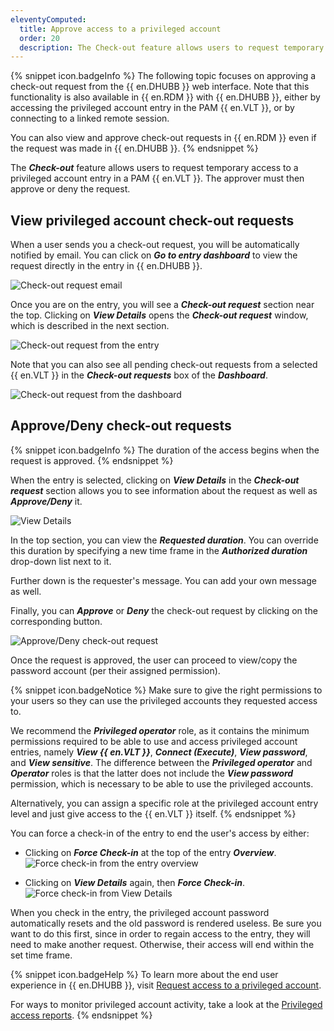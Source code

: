 ```yaml
---
eleventyComputed:
  title: Approve access to a privileged account
  order: 20
  description: The Check-out feature allows users to request temporary access to a privileged account entry in a PAM {{ en.VLT }}. The approver must then approve or deny the request.
---
```

{% snippet icon.badgeInfo %}
The following topic focuses on approving a check-out request from the {{ en.DHUBB }} web interface. Note that this functionality is also available in {{ en.RDM }} with {{ en.DHUBB }}, either by accessing the privileged account entry in the PAM {{ en.VLT }}, or by connecting to a linked remote session.  

You can also view and approve check-out requests in {{ en.RDM }} even if the request was made in {{ en.DHUBB }}.
{% endsnippet %}  

The ***Check-out*** feature allows users to request temporary access to a privileged account entry in a PAM {{ en.VLT }}. The approver must then approve or deny the request.

## View privileged account check-out requests

When a user sends you a check-out request, you will be automatically notified by email. You can click on ***Go to entry dashboard*** to view the request directly in the entry in {{ en.DHUBB }}.

![Check-out request email](https://webdevolutions.azureedge.net/docs/en/hub/Hub2311.png)

Once you are on the entry, you will see a ***Check-out request*** section near the top. Clicking on ***View Details*** opens the ***Check-out request*** window, which is described in the next section.

![Check-out request from the entry](https://webdevolutions.azureedge.net/docs/en/hub/Hub2312.png)

Note that you can also see all pending check-out requests from a selected {{ en.VLT }} in the ***Check-out requests*** box of the ***Dashboard***.

![Check-out request from the dashboard](https://webdevolutions.azureedge.net/docs/en/hub/Hub2313.png)

## Approve/Deny check-out requests

{% snippet icon.badgeInfo %}
The duration of the access begins when the request is approved.
{% endsnippet %}  

When the entry is selected, clicking on ***View Details*** in the ***Check-out request*** section allows you to see information about the request as well as ***Approve/Deny*** it.

![View Details](https://webdevolutions.azureedge.net/docs/en/hub/Hub2314.png)

In the top section, you can view the ***Requested duration***. You can override this duration by specifying a new time frame in the ***Authorized duration*** drop-down list next to it.

Further down is the requester's message. You can add your own message as well.

Finally, you can ***Approve*** or ***Deny*** the check-out request by clicking on the corresponding button.

![Approve/Deny check-out request](https://webdevolutions.azureedge.net/docs/en/hub/Hub2315.png)

Once the request is approved, the user can proceed to view/copy the password account (per their assigned permission).

{% snippet icon.badgeNotice %}
Make sure to give the right permissions to your users so they can use the privileged accounts they requested access to.  

We recommend the ***Privileged operator*** role, as it contains the minimum permissions required to be able to use and access privileged account entries, namely ***View {{ en.VLT }}***, ***Connect (Execute)***, ***View password***, and ***View sensitive***. The difference between the ***Privileged operator*** and ***Operator*** roles is that the latter does not include the ***View password*** permission, which is necessary to be able to use the privileged accounts.  

Alternatively, you can assign a specific role at the privileged account entry level and just give access to the {{ en.VLT }} itself.
{% endsnippet %}  

You can force a check-in of the entry to end the user's access by either: 

* Clicking on ***Force Check-in*** at the top of the entry ***Overview***.  
   ![Force check-in from the entry overview](https://webdevolutions.azureedge.net/docs/en/hub/Hub2317.png)

* Clicking on ***View Details*** again, then ***Force Check-in***.  
   ![Force check-in from View Details](https://webdevolutions.azureedge.net/docs/en/hub/Hub2316.png)

When you check in the entry, the privileged account password automatically resets and the old password is rendered useless. Be sure you want to do this first, since in order to regain access to the entry, they will need to make another request. Otherwise, their access will end within the set time frame.

{% snippet icon.badgeHelp %}
To learn more about the end user experience in {{ en.DHUBB }}, visit [Request access to a privileged account](/hub/privileged-access-management/privileged-accounts/request-access-privileged-account/).  

For ways to monitor privileged account activity, take a look at the [Privileged access reports](/hub/privileged-access-management/privileged-access-reports/index/).
{% endsnippet %}
